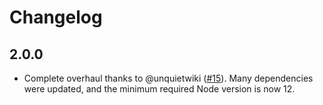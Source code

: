 # Changelog

## 2.0.0

- Complete overhaul thanks to @unquietwiki ([#15](https://github.com/nolanlawson/cjs-to-es6/pull/15)). Many dependencies were updated, and the minimum required Node version is now 12.
